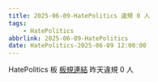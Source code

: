 ```yaml
---
title: 2025-06-09-HatePolitics 違規 0 人
tags:
    - HatePolitics
abbrlink: 2025-06-09-HatePolitics
date: HatePolitics-2025-06-09 12:00:00
---
```

HatePolitics 板 [板規連結](https://www.ptt.cc/bbs/HatePolitics/M.1617115262.A.D60.html)
昨天違規 0 人
